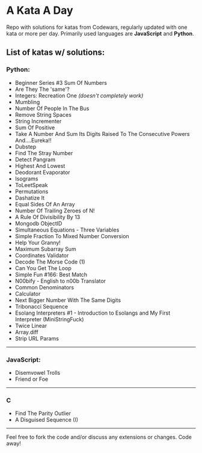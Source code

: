 # A Kata A Day

Repo with solutions for katas from Codewars, regularly updated with one kata or more per day. Primarily used languages are **JavaScript** and **Python**.

## List of katas w/ solutions:

  ### Python:
* Beginner Series #3 Sum Of Numbers
* Are They The 'same'?
* Integers: Recreation One *(doesn't completely work)*
* Mumbling
* Number Of People In The Bus
* Remove String Spaces
* String Incrementer
* Sum Of Positive
* Take A Number And Sum Its Digits Raised To The Consecutive Powers And....Eureka!!
* Dubstep
* Find The Stray Number
* Detect Pangram
* Highest And Lowest
* Deodorant Evaporator
* Isograms
* ToLeetSpeak
* Permutations
* Dashatize It
* Equal Sides Of An Array
* Number Of Trailing Zeroes of N!
* A Rule Of Divisibility By 13
* Mongodb ObjectID
* Simultaneous Equations - Three Variables
* Simple Fraction To Mixed Number Conversion
* Help Your Granny!
* Maximum Subarray Sum
* Coordinates Validator
* Decode The Morse Code (1)
* Can You Get The Loop
* Simple Fun #166: Best Match
* N00bify - English to n00b Translator
* Common Denominators
* Calculator
* Next Bigger Number With The Same Digits
* Tribonacci Sequence
* Esolang Interpreters #1 - Introduction to Esolangs and My First Interpreter (MiniStringFuck)
* Twice Linear
* Array.diff
* Strip URL Params
---
  
 ### JavaScript:
  
* Disemvowel Trolls
* Friend or Foe
  
---

 ### C

* Find The Parity Outlier
* A Disguised Sequence (I)

---  
Feel free to fork the code and/or discuss any extensions or changes. Code away!
